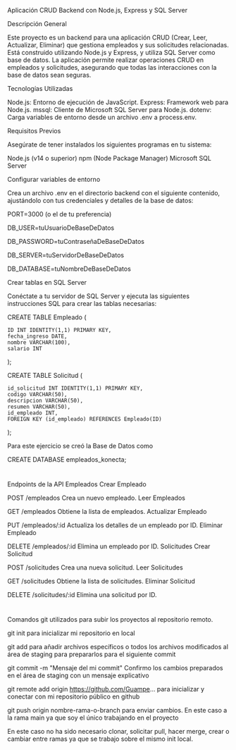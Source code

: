 Aplicación CRUD Backend con Node.js, Express y SQL Server


Descripción General


Este proyecto es un backend para una aplicación CRUD (Crear, Leer, Actualizar, Eliminar) que gestiona empleados 
y sus solicitudes relacionadas. Está construido utilizando Node.js y Express, y utiliza SQL Server como base de datos. 
La aplicación permite realizar operaciones CRUD en empleados y solicitudes, asegurando que todas las interacciones con la base de datos sean seguras.



Tecnologías Utilizadas

Node.js: Entorno de ejecución de JavaScript.
Express: Framework web para Node.js.
mssql: Cliente de Microsoft SQL Server para Node.js.
dotenv: Carga variables de entorno desde un archivo .env a process.env.



Requisitos Previos

Asegúrate de tener instalados los siguientes programas en tu sistema:

Node.js (v14 o superior)
npm (Node Package Manager)
Microsoft SQL Server



Configurar variables de entorno

Crea un archivo .env en el directorio backend con el siguiente contenido, ajustándolo con tus credenciales y detalles de la base de datos:

PORT=3000 (o el de tu preferencia)

DB_USER=tuUsuarioDeBaseDeDatos

DB_PASSWORD=tuContraseñaDeBaseDeDatos

DB_SERVER=tuServidorDeBaseDeDatos

DB_DATABASE=tuNombreDeBaseDeDatos



Crear tablas en SQL Server


Conéctate a tu servidor de SQL Server y ejecuta las siguientes instrucciones SQL para crear las tablas necesarias:


CREATE TABLE Empleado (

    ID INT IDENTITY(1,1) PRIMARY KEY,
    fecha_ingreso DATE,    
    nombre VARCHAR(100),
    salario INT

);



CREATE TABLE Solicitud (

    id_solicitud INT IDENTITY(1,1) PRIMARY KEY,
    codigo VARCHAR(50),
    descripcion VARCHAR(50),
    resumen VARCHAR(50),
    id_empleado INT,
    FOREIGN KEY (id_empleado) REFERENCES Empleado(ID)

);



Para este ejercicio se creó la Base de Datos como 

CREATE DATABASE empleados_konecta;

#


Endpoints de la API
Empleados
Crear Empleado

POST /empleados
Crea un nuevo empleado.
Leer Empleados

GET /empleados
Obtiene la lista de empleados.
Actualizar Empleado

PUT /empleados/:id
Actualiza los detalles de un empleado por ID.
Eliminar Empleado

DELETE /empleados/:id
Elimina un empleado por ID.
Solicitudes
Crear Solicitud

POST /solicitudes
Crea una nueva solicitud.
Leer Solicitudes

GET /solicitudes
Obtiene la lista de solicitudes.
Eliminar Solicitud

DELETE /solicitudes/:id
Elimina una solicitud por ID.

#

Comandos git utilizados para subir los proyectos al repositorio remoto.



git init para inicializar mi repositorio en local

git add para añadir archivos específicos o todos los archivos modificados al área de staging para prepararlos para el siguiente commit

git commit -m "Mensaje del mi commit" Confirmo los cambios preparados en el área de staging con un mensaje explicativo

git remote add origin https://github.com/Guampe... para inicializar y conectar con mi repositorio público en github

git push origin nombre-rama-o-branch para enviar cambios. En este caso a la rama main ya que soy el único trabajando en el proyecto

En este caso no ha sido necesario clonar, solicitar pull, hacer merge, crear o cambiar entre ramas ya que se trabajo sobre el mismo init local.

